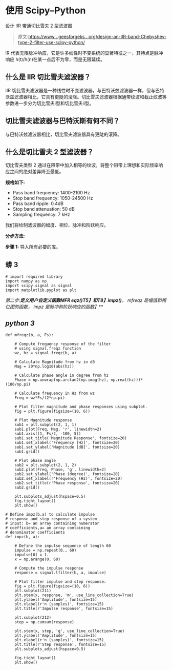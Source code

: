 # 使用 Scipy–Python

设计 IIR 带通切比雪夫 2 型滤波器

> 原文:[https://www . geesforgeks . org/design-an-IIR-band-Chebyshev-type-2-filter-use-scipy-python/](https://www.geeksforgeeks.org/design-an-iir-bandpass-chebyshev-type-2-filter-using-scipy-python/)

IR 代表无限脉冲响应，它是许多线性时不变系统的显著特征之一，其特点是脉冲响应 h(t)/h(n)在某一点后不为零，而是无限延续。

## **什么是 IIR 切比雪夫滤波器？**

IIR 切比雪夫滤波器是一种线性时不变滤波器，与巴特沃兹滤波器一样，但与巴特沃兹滤波器相比，它具有更陡的滚降。切比雪夫滤波器根据通带纹波和截止纹波等参数进一步分为切比雪夫ⅰ型和切比雪夫ⅱ型。

## **切比雪夫滤波器与巴特沃斯有何不同？**

与巴特沃兹滤波器相比，切比雪夫滤波器具有更陡的滚降。

## **什么是切比雪夫 2 型滤波器？**

切比雪夫类型 2 通过在阻带中加入相等的纹波，将整个阻带上理想和实际频率响应之间的绝对差异降至最低。

**规格如下:**

*   Pass band frequency: 1400-2100 Hz
*   Stop band frequency: 1050-24500 Hz
*   Pass band ripple: 0.4dB
*   Stop band attenuation: 50 dB
*   Sampling frequency: 7 kHz

我们将绘制滤波器的幅度、相位、脉冲和阶跃响应。

**分步方法:**

**步骤 1:** 导入所有必要的库。

## 蟒 3

```
# import required library
import numpy as np
import scipy.signal as signal
import matplotlib.pyplot as plt
```

**第二步:**定义用户自定义函数*MFR eqz()**T5】和***T8】impz()***。 *mfreqz* 是幅值和相位图的函数， *impz* 是脉冲和阶跃响应的函数】***

## ***python 3***

```
def mfreqz(b, a, Fs):

    # Compute frequency response of the filter
    # using signal.freqz function
    wz, hz = signal.freqz(b, a)

    # Calculate Magnitude from hz in dB
    Mag = 20*np.log10(abs(hz))

    # Calculate phase angle in degree from hz
    Phase = np.unwrap(np.arctan2(np.imag(hz), np.real(hz)))*(180/np.pi)

    # Calculate frequency in Hz from wz
    Freq = wz*Fs/(2*np.pi)

    # Plot filter magnitude and phase responses using subplot.
    fig = plt.figure(figsize=(10, 6))

    # Plot Magnitude response
    sub1 = plt.subplot(2, 1, 1)
    sub1.plot(Freq, Mag, 'r', linewidth=2)
    sub1.axis([1, Fs/2, -100, 5])
    sub1.set_title('Magnitude Response', fontsize=20)
    sub1.set_xlabel('Frequency [Hz]', fontsize=20)
    sub1.set_ylabel('Magnitude [dB]', fontsize=20)
    sub1.grid()

    # Plot phase angle
    sub2 = plt.subplot(2, 1, 2)
    sub2.plot(Freq, Phase, 'g', linewidth=2)
    sub2.set_ylabel('Phase (degree)', fontsize=20)
    sub2.set_xlabel(r'Frequency (Hz)', fontsize=20)
    sub2.set_title(r'Phase response', fontsize=20)
    sub2.grid()

    plt.subplots_adjust(hspace=0.5)
    fig.tight_layout()
    plt.show()

# Define impz(b,a) to calculate impulse
# response and step response of a system
# input: b= an array containing numerator
# coefficients,a= an array containing
# denominator coefficients
def impz(b, a):

    # Define the impulse sequence of length 60
    impulse = np.repeat(0., 60)
    impulse[0] = 1.
    x = np.arange(0, 60)

    # Compute the impulse response
    response = signal.lfilter(b, a, impulse)

    # Plot filter impulse and step response:
    fig = plt.figure(figsize=(10, 6))
    plt.subplot(211)
    plt.stem(x, response, 'm', use_line_collection=True)
    plt.ylabel('Amplitude', fontsize=15)
    plt.xlabel(r'n (samples)', fontsize=15)
    plt.title(r'Impulse response', fontsize=15)

    plt.subplot(212)
    step = np.cumsum(response)

    plt.stem(x, step, 'g', use_line_collection=True)
    plt.ylabel('Amplitude', fontsize=15)
    plt.xlabel(r'n (samples)', fontsize=15)
    plt.title(r'Step response', fontsize=15)
    plt.subplots_adjust(hspace=0.5)

    fig.tight_layout()
    plt.show()
```
